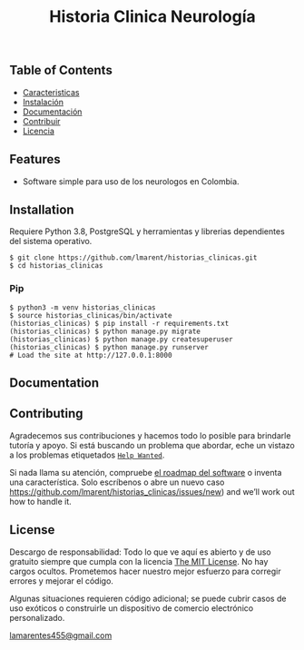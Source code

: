 <div align="center">
  <h1>Historia Clinica Neurología</h1>
</div>

<br>

## Table of Contents

- [Caracteristicas](#caracteristicas)
- [Instalación](#instalación)
- [Documentación](#documentación)
- [Contribuir](#Contribuir)
- [Licencia](#licencia)


## Features

- Software simple para uso de los neurologos en Colombia.

## Installation

Requiere Python 3.8, PostgreSQL y herramientas y librerias dependientes del sistema operativo.

```
$ git clone https://github.com/lmarent/historias_clinicas.git
$ cd historias_clinicas
```

### Pip

```
$ python3 -m venv historias_clinicas
$ source historias_clinicas/bin/activate
(historias_clinicas) $ pip install -r requirements.txt
(historias_clinicas) $ python manage.py migrate
(historias_clinicas) $ python manage.py createsuperuser
(historias_clinicas) $ python manage.py runserver
# Load the site at http://127.0.0.1:8000
```

## Documentation

## Contributing

Agradecemos sus contribuciones y hacemos todo lo posible para brindarle tutoría y apoyo. Si está buscando un problema que abordar, eche un vistazo a los problemas etiquetados [`Help Wanted`](https://github.com/lmarent/historias_clinicas/issues?q=is%3Aopen+is%3Aissue+label%3A%22help+wanted%22).

Si nada llama su atención, compruebe [el roadmap del software](https://github.com/lmarent/historias_clinicas/projects/12) o inventa una característica. Solo escríbenos o abre un nuevo caso https://github.com/lmarent/historias_clinicas/issues/new) and we’ll work out how to handle it.


## License

Descargo de responsabilidad: Todo lo que ve aquí es abierto y de uso gratuito siempre que cumpla con la licencia [The MIT License](LICENSE). No hay cargos ocultos. Prometemos hacer nuestro mejor esfuerzo para corregir errores y mejorar el código.

Algunas situaciones requieren código adicional; se puede cubrir casos de uso exóticos o construirle un dispositivo de comercio electrónico personalizado.

lamarentes455@gmail.com
